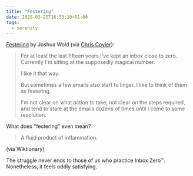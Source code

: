```yaml
---
title: "Festering"
date: 2025-03-25T16:53:10+01:00
tags:
  - serenity
---
```


[Festering](https://joshuawold.com/lingering-emails/) by Joshua Wold (via [Chris
Coyier](https://email-is-good.com/2025/03/24/festering/)):

> For at least the last fifteen years I've kept an inbox close to zero.
> Currently I'm sitting at the supposedly magical number.
>
> I like it that way.
>
> But sometimes a few emails also start to linger. I like to think of them as
> festering.
>
> I'm not clear on what action to take, not clear on the steps required, and
> tend to stare at the emails dozens of times until I come to some resolution.

What does "festering" even mean?

> A fluid product of inflammation.

(via Wiktionary)

The struggle never ends to those of us who practice Inbox Zero™. Nonetheless, it
feels oddly satisfying.
